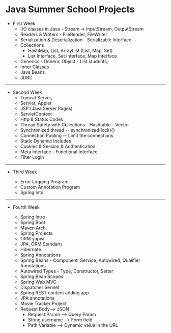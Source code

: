 # Java Summer School Projects

-   First Week
    -   I/O classes in Java - Stream -> InputStream, OutputStream
    -   Readers & Writers - FileReader, FileWriter
    -   Serialization & Deserialization - Serializable Interface
    -   Collections
        -   HashMap, List, ArrayList (List, Map, Set)
        -   List Interface, Set Interface, Map Interface
    -   Generics - Generic Object - List<Student> students;
    -   Inner Classes
    -   Java Beans
    -   JDBC

---

-   Second Week
    -   Tomcat Server,
    -   Servlet, Applet
    -   JSP (Java Server Pages)
    -   ServletContext
    -   Http & Status Codes
    -   Thread Safety with Collections - Hashtable - Vector
    -   Synchronized thread -- synchronized(lock){}
    -   Connection Pooling -- Limit the connections
    -   Static Dynamic Includes
    -   Cookies & Session & Authentication
    -   Meta Interface - Functional Interface
    -   Filter Login

---

-   Third Week

    -   Error Logging Program
    -   Custom Annotation Program
    -   Spring Into

---

-   Fourth Week

    -   Spring Intro
    -   Spring Boot
    -   Maven Arch.
    -   Spring Projects
    -   ORM yapısı
    -   JPA, ORM Standartı
    -   Hibernate
    -   Spring Annotations
    -   Spring Beans - Component, Service, Autowired, Qualifier Annotations
    -   Autowired Types - Type, Constructor, Setter
    -   Spring Bean Scopes
    -   Spring Web MVC
    -   Dispatcher Servlet
    -   Spring REST content adding app
    -   JPA annotations
    -   Movie Tracker Project
    -   Request Body--> JSON
        -   Request Param --> Query Param
        -   String username --> Form field
        -   Path Variable --> Dynamic value in the URL
